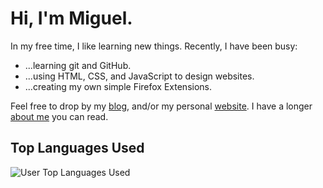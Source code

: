 # Hi, I'm Miguel.

In my free time, I like learning new things. Recently, I have been busy:
- ...learning git and GitHub.
- ...using HTML, CSS, and JavaScript to design websites.
- ...creating my own simple Firefox Extensions.

Feel free to drop by my [blog](https://stressed.dev), and/or my personal [website](https://miguelpimentel.do). I have a longer [about me](https://miguelpimentel.do/about) you can read.

## Top Languages Used

<img alt="User Top Languages Used" src="https://github-readme-stats.vercel.app/api/top-langs/?username=datastring&layout=compact" />
